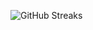 ![GitHub Streaks](https://github-streaks-mqc9.onrender.com/streak/happilli/image?theme=midnight&cache_bust=1743749633&lang=ja)
